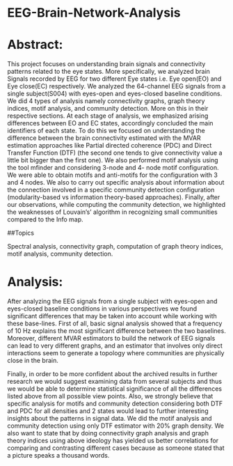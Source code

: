 # EEG-Brain-Network-Analysis

# Abstract:

This project focuses on understanding brain signals and connectivity patterns related to the eye states. More specifically, we analyzed brain Signals recorded by EEG for two different Eye states i.e. Eye open(EO) and Eye close(EC) respectively. We analyzed the 64-channel EEG signals from a single subject(S004) with eyes-open and eyes-closed baseline conditions. We did 4 types of analysis namely connectivity graphs, graph theory indices, motif analysis, and community detection. More on this in their respective sections. At each stage of analysis, we emphasized arising differences between EO and EC states, accordingly concluded the main identifiers of each state. To do this we focused on understanding the difference between the brain connectivity estimated with the MVAR estimation approaches like Partial directed coherence (PDC) and Direct Transfer Function (DTF) (the second one tends to give connectivity value a little bit bigger than the first one). We also performed motif analysis using the tool mfinder and considering 3-node and 4- node motif configuration. We were able to obtain motifs and anti-motifs for the configuration with 3 and 4 nodes. We also to carry out specific analysis about information about the connection involved in a specific community detection configuration (modularity-based vs information theory-based approaches). Finally, after our observations, while computing the community detection, we highlighted the weaknesses of Louvain’s’ algorithm in recognizing small communities compared to the Info map.

##Topics

Spectral analysis, connectivity graph, computation of graph theory indices, motif analysis, community detection.

# Analysis:

After analyzing the EEG signals from a single subject with eyes-open and eyes-closed baseline conditions in various perspectives we found significant differences that may be taken into account while working with these base-lines. First of all, basic signal analysis showed that a frequency of 10 Hz explains the most significant difference between the two baselines. Moreover, different MVAR estimators to build the network of EEG signals can lead to very different graphs, and an estimator that involves only direct interactions seem to generate a topology where communities are physically close in the brain. 

Finally, in order to be more confident about the archived results in further research we would suggest examining data from several subjects and thus we would be able to determine statistical significance of all the differences listed above from all possible view points. Also, we strongly believe that specific analysis for motifs and community detection considering both DTF and PDC for all densities and 2 states would lead to further interesting insights about the patterns in signal data. We did the motif analysis and community detection using only DTF estimator with 20% graph density. We also want to state that by doing connectivity graph analysis and graph theory indices using above ideology has yielded us better correlations for comparing and contrasting different cases because as someone stated that a picture speaks a thousand words. 

